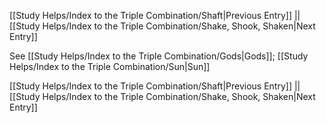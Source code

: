 [[Study Helps/Index to the Triple Combination/Shaft|Previous Entry]]  ||  [[Study Helps/Index to the Triple Combination/Shake, Shook, Shaken|Next Entry]]

 See [[Study Helps/Index to the Triple Combination/Gods|Gods]]; [[Study Helps/Index to the Triple Combination/Sun|Sun]]

[[Study Helps/Index to the Triple Combination/Shaft|Previous Entry]]  ||  [[Study Helps/Index to the Triple Combination/Shake, Shook, Shaken|Next Entry]]